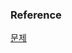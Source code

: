 ### Reference
[문제](https://www.hackerrank.com/challenges/weather-observation-station-15/problem?isFullScreen=true)<br>
